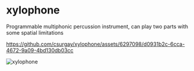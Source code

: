# xylophone
Programmable multiphonic percussion instrument, can play two parts with some spatial limitations



https://github.com/csurgay/xylophone/assets/6297098/d0931b2c-6cca-4672-9a09-4bd130db03cc



![xylophone](https://github.com/csurgay/xylophone/assets/6297098/830cc5e9-c860-45b7-ab56-6cf6d2830927)
